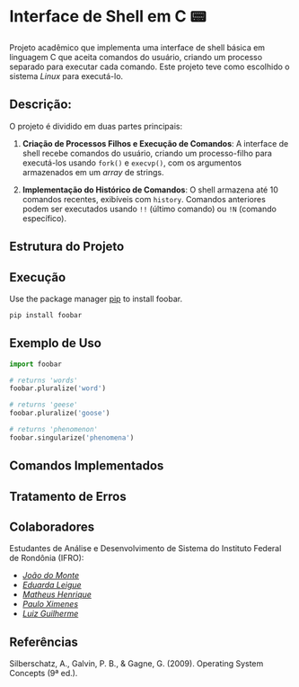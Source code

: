 # Interface de Shell em C 📟

Projeto acadêmico que implementa uma interface de shell básica em linguagem C que aceita comandos do usuário, criando um processo separado para executar cada comando. Este projeto teve como escolhido o sistema *Linux* para executá-lo.

## Descrição:

O projeto é dividido em duas partes principais:

1. **Criação de Processos Filhos e Execução de Comandos**: A interface de shell recebe comandos do usuário, criando um processo-filho para executá-los usando `fork()` e `execvp()`, com os argumentos armazenados em um *array* de strings.

2. **Implementação do Histórico de Comandos**: O shell armazena até 10 comandos recentes, exibíveis com `history`. Comandos anteriores podem ser executados usando `!!` (último comando) ou `!N` (comando específico).

## Estrutura do Projeto

## Execução

Use the package manager [pip](https://pip.pypa.io/en/stable/) to install foobar.

```bash
pip install foobar
```

## Exemplo de Uso

```python
import foobar

# returns 'words'
foobar.pluralize('word')

# returns 'geese'
foobar.pluralize('goose')

# returns 'phenomenon'
foobar.singularize('phenomena')
```

## Comandos Implementados

## Tratamento de Erros

## Colaboradores

Estudantes de Análise e Desenvolvimento de Sistema do Instituto Federal de Rondônia (IFRO):

- *[João do Monte](https://github.com/joaomonteandrade)*
- *[Eduarda Leigue](https://github.com/leigueed)*
- *[Matheus Henrique](https://github.com/Modheus)*
- *[Paulo Ximenes](https://github.com/usuario-colaborador2)*
- *[Luiz Guilherme](https://github.com/usuario-colaborador2)*

## Referências

Silberschatz, A., Galvin, P. B., & Gagne, G. (2009). Operating System Concepts (9ª ed.).
